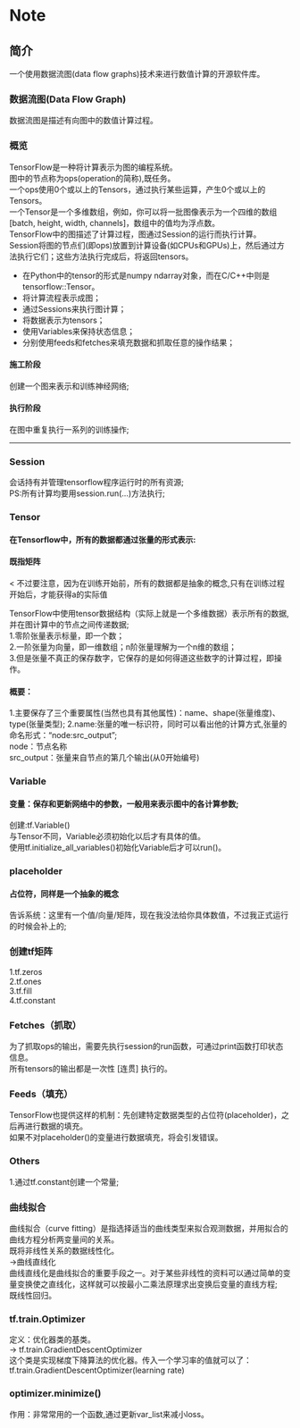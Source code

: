 # Note

## 简介
一个使用数据流图(data flow graphs)技术来进行数值计算的开源软件库。<br/>

### 数据流图(Data Flow Graph)
数据流图是描述有向图中的数值计算过程。<br/>

### 概览
TensorFlow是一种将计算表示为图的编程系统。<br/>
图中的节点称为ops(operation的简称),既任务。<br/>
一个ops使用0个或以上的Tensors，通过执行某些运算，产生0个或以上的Tensors。<br/>
一个Tensor是一个多维数组，例如，你可以将一批图像表示为一个四维的数组[batch, height, width, channels]，数组中的值均为浮点数。<br/>
TensorFlow中的图描述了计算过程，图通过Session的运行而执行计算。<br/>
Session将图的节点们(即ops)放置到计算设备(如CPUs和GPUs)上，然后通过方法执行它们；这些方法执行完成后，将返回tensors。<br/>
-  在Python中的tensor的形式是numpy ndarray对象，而在C/C++中则是tensorflow::Tensor。<br/>
-  将计算流程表示成图；
-  通过Sessions来执行图计算；
-  将数据表示为tensors；
-  使用Variables来保持状态信息；
-  分别使用feeds和fetches来填充数据和抓取任意的操作结果；

#### 施工阶段
创建一个图来表示和训练神经网络;<br/>
#### 执行阶段
在图中重复执行一系列的训练操作;<br/>

---------------------------------------------------------------------------------------------

### Session
会话持有并管理tensorflow程序运行时的所有资源;<br/>
PS:所有计算均要用session.run(...)方法执行;<br/>

### Tensor
#### 在Tensorflow中，所有的数据都通过张量的形式表示:
#### 既指矩阵
< 不过要注意，因为在训练开始前，所有的数据都是抽象的概念,只有在训练过程开始后，才能获得a的实际值

TensorFlow中使用tensor数据结构（实际上就是一个多维数据）表示所有的数据,并在图计算中的节点之间传递数据;<br/>
1.零阶张量表示标量，即一个数；<br/>
2.一阶张量为向量，即一维数组；n阶张量理解为一个n维的数组；<br/>
3.但是张量不真正的保存数字，它保存的是如何得道这些数字的计算过程，即操作。<br/>
#### 概要：<br/>
1.主要保存了三个重要属性(当然也具有其他属性)：name、shape(张量维度)、type(张量类型);
2.name:张量的唯一标识符，同时可以看出他的计算方式,张量的命名形式：“node:src_output”;<br/>
  node：节点名称<br/>
  src_output：张量来自节点的第几个输出(从0开始编号)<br/>

### Variable
#### 变量：保存和更新网络中的参数，一般用来表示图中的各计算参数;
创建:tf.Variable()<br/>
与Tensor不同，Variable必须初始化以后才有具体的值。<br/>
使用tf.initialize_all_variables()初始化Variable后才可以run()。<br/>

### placeholder
#### 占位符，同样是一个抽象的概念
告诉系统：这里有一个值/向量/矩阵，现在我没法给你具体数值，不过我正式运行的时候会补上的;<br/>

### 创建tf矩阵
1.tf.zeros<br/>
2.tf.ones<br/>
3.tf.fill<br/>
4.tf.constant<br/>

### Fetches（抓取）
为了抓取ops的输出，需要先执行session的run函数，可通过print函数打印状态信息。<br/>
所有tensors的输出都是一次性 [连贯] 执行的。<br/>

### Feeds（填充）
TensorFlow也提供这样的机制：先创建特定数据类型的占位符(placeholder)，之后再进行数据的填充。<br/>
如果不对placeholder()的变量进行数据填充，将会引发错误。<br/>


### Others
1.通过tf.constant创建一个常量;<br/>

### 曲线拟合
曲线拟合（curve fitting）是指选择适当的曲线类型来拟合观测数据，并用拟合的曲线方程分析两变量间的关系。<br/>
既将非线性关系的数据线性化。<br/>
->曲线直线化<br/>
曲线直线化是曲线拟合的重要手段之一。对于某些非线性的资料可以通过简单的变量变换使之直线化，这样就可以按最小二乘法原理求出变换后变量的直线方程;<br/>
既线性回归。<br/>

### tf.train.Optimizer
定义：优化器类的基类。<br/>
-> tf.train.GradientDescentOptimizer<br/>
这个类是实现梯度下降算法的优化器。传入一个学习率的值就可以了：<br/>
tf.train.GradientDescentOptimizer(learning rate)
 ### optimizer.minimize()
作用：非常常用的一个函数,通过更新var_list来减小loss。<br/>



















